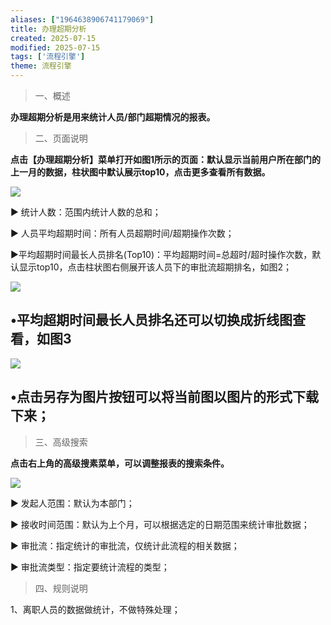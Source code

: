 ```yaml
---
aliases: ["1964638906741179069"]
title: 办理超期分析
created: 2025-07-15
modified: 2025-07-15
tags: ['流程引擎']
theme: 流程引擎
---
```


> 一、概述

**办理超期分析是用来统计人员/部门超期情况的报表。**

> 二、页面说明

**点击【办理超期分析】菜单打开如图1所示的页面：默认显示当前用户所在部门的上一月的数据，柱状图中默认展示top10，点击更多查看所有数据。**

![](https://myhelpdoc.oss-cn-heyuan.aliyuncs.com/mdimages/315f7a600d924b937b5f2eb56781701b.jpg)

▶ 统计人数：范围内统计人数的总和；

▶ 人员平均超期时间：所有人员超期时间/超期操作次数；

▶平均超期时间最长人员排名(Top10)：平均超期时间=总超时/超时操作次数，默认显示top10，点击柱状图右侧展开该人员下的审批流超期排名，如图2；

![](https://myhelpdoc.oss-cn-heyuan.aliyuncs.com/mdimages/d75220df2881cc84c294496193a84cef.jpg)

## •平均超期时间最长人员排名还可以切换成折线图查看，如图3

![](https://myhelpdoc.oss-cn-heyuan.aliyuncs.com/mdimages/a33c6136ef18ee08d8f0c5202efd30cc.jpg)

## •点击另存为图片按钮可以将当前图以图片的形式下载下来；

> 三、高级搜索

**点击右上角的高级搜素菜单，可以调整报表的搜索条件。**

**![](https://myhelpdoc.oss-cn-heyuan.aliyuncs.com/mdimages/ee1af758e8a553a64ebd1a0958712950.jpg)**

▶ 发起人范围：默认为本部门；

▶ 接收时间范围：默认为上个月，可以根据选定的日期范围来统计审批数据；

▶ 审批流：指定统计的审批流，仅统计此流程的相关数据；

▶ 审批流类型：指定要统计流程的类型；

> 四、规则说明

1、离职人员的数据做统计，不做特殊处理；

